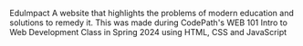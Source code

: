 EduImpact
A website that highlights the problems of modern education and solutions to remedy it. This was made during CodePath's WEB 101 Intro to Web Development Class 
in Spring 2024 using HTML, CSS and JavaScript

